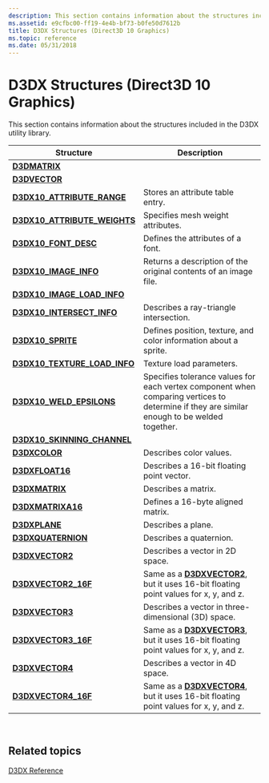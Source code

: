 ```yaml
---
description: This section contains information about the structures included in the D3DX utility library in Direct3D 10 Graphics.
ms.assetid: e9cfbc00-ff19-4e4b-bf73-b0fe50d7612b
title: D3DX Structures (Direct3D 10 Graphics)
ms.topic: reference
ms.date: 05/31/2018
---
```


# D3DX Structures (Direct3D 10 Graphics)

This section contains information about the structures included in the D3DX utility library.



| Structure                                                       | Description                                                                                                                                            |
|-----------------------------------------------------------------|--------------------------------------------------------------------------------------------------------------------------------------------------------|
| [**D3DMATRIX**](d3d10-d3dmatrix.md)                            |                                                                                                                                                        |
| [**D3DVECTOR**](d3d10-d3dvector.md)                            |                                                                                                                                                        |
| [**D3DX10\_ATTRIBUTE\_RANGE**](d3dx10-attribute-range.md)      | Stores an attribute table entry.<br/>                                                                                                            |
| [**D3DX10\_ATTRIBUTE\_WEIGHTS**](d3dx10-attribute-weights.md)  | Specifies mesh weight attributes.<br/>                                                                                                           |
| [**D3DX10\_FONT\_DESC**](d3dx10-font-desc.md)                  | Defines the attributes of a font.<br/>                                                                                                           |
| [**D3DX10\_IMAGE\_INFO**](d3dx10-image-info.md)                | Returns a description of the original contents of an image file.<br/>                                                                            |
| [**D3DX10\_IMAGE\_LOAD\_INFO**](d3dx10-image-load-info.md)     |                                                                                                                                                        |
| [**D3DX10\_INTERSECT\_INFO**](d3dx10-intersect-info.md)        | Describes a ray-triangle intersection.<br/>                                                                                                      |
| [**D3DX10\_SPRITE**](d3dx10-sprite.md)                         | Defines position, texture, and color information about a sprite.<br/>                                                                            |
| [**D3DX10\_TEXTURE\_LOAD\_INFO**](d3dx10-texture-load-info.md) | Texture load parameters.                                                                                                                               |
| [**D3DX10\_WELD\_EPSILONS**](d3dx10-weld-epsilons.md)          | Specifies tolerance values for each vertex component when comparing vertices to determine if they are similar enough to be welded together.<br/> |
| [**D3DX10\_SKINNING\_CHANNEL**](d3dx10-skinning-channel.md)    |                                                                                                                                                        |
| [**D3DXCOLOR**](d3d10-d3dxcolor.md)                            | Describes color values.<br/>                                                                                                                     |
| [**D3DXFLOAT16**](d3d10-d3dxfloat16.md)                        | Describes a 16-bit floating point vector.<br/>                                                                                                   |
| [**D3DXMATRIX**](d3d10-d3dxmatrix.md)                          | Describes a matrix.<br/>                                                                                                                         |
| [**D3DXMATRIXA16**](d3d10-d3dxmatrixa16.md)                    | Defines a 16-byte aligned matrix.<br/>                                                                                                           |
| [**D3DXPLANE**](d3d10-d3dxplane.md)                            | Describes a plane.<br/>                                                                                                                          |
| [**D3DXQUATERNION**](d3d10-d3dxquaternion.md)                  | Describes a quaternion.<br/>                                                                                                                     |
| [**D3DXVECTOR2**](d3d10-d3dxvector2.md)                        | Describes a vector in 2D space.<br/>                                                                                                             |
| [**D3DXVECTOR2\_16F**](d3d10-d3dxvector2-16f.md)               | Same as a [**D3DXVECTOR2**](d3d10-d3dxvector2.md), but it uses 16-bit floating point values for x, y, and z.<br/>                               |
| [**D3DXVECTOR3**](d3d10-d3dxvector3.md)                        | Describes a vector in three-dimensional (3D) space.<br/>                                                                                         |
| [**D3DXVECTOR3\_16F**](d3d10-d3dxvector3-16f.md)               | Same as a [**D3DXVECTOR3**](d3d10-d3dxvector3.md), but it uses 16-bit floating point values for x, y, and z.<br/>                               |
| [**D3DXVECTOR4**](d3d10-d3dxvector4.md)                        | Describes a vector in 4D space.<br/>                                                                                                             |
| [**D3DXVECTOR4\_16F**](d3d10-d3dxvector4-16f.md)               | Same as a [**D3DXVECTOR4**](d3d10-d3dxvector4.md), but it uses 16-bit floating point values for x, y, and z.<br/>                               |



 

## Related topics

<dl> <dt>

[D3DX Reference](d3d10-graphics-reference-d3dx10.md)
</dt> </dl>

 

 




